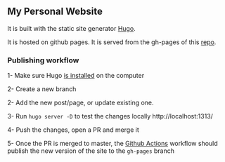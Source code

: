 ## My Personal Website
It is built with the static site generator [Hugo](https://gohugo.io/).

It is hosted on github pages. It is served from the gh-pages of this [repo](https://github.com/joejean/joejean.github.io). 

### Publishing workflow
1- Make sure Hugo [is installed](https://gohugo.io/getting-started/installing/) on the computer

2- Create a new branch

2- Add the new post/page, or update existing one.

3- Run `hugo server -D` to test the changes locally http://localhost:1313/

4- Push the changes, open a PR and merge it

5- Once the PR is merged to master, the [Github Actions](https://github.com/joejean/joejean.github.io/actions) workflow should publish the new version of the site to the `gh-pages` branch
